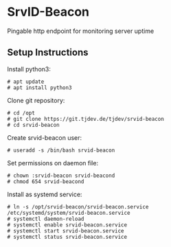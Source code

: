 # SrvID-Beacon
Pingable http endpoint for monitoring server uptime



## Setup Instructions
Install python3:
```console
# apt update
# apt install python3
```

Clone git repository:
```console
# cd /opt
# git clone https://git.tjdev.de/tjdev/srvid-beacon
# cd srvid-beacon
```

Create srvid-beacon user:
```console
# useradd -s /bin/bash srvid-beacon
```

Set permissions on daemon file:
```console
# chown :srvid-beacon srvid-beacond
# chmod 654 srvid-beacond
```

Install as systemd service:
```console
# ln -s /opt/srvid-beacon/srvid-beacon.service /etc/systemd/system/srvid-beacon.service
# systemctl daemon-reload
# systemctl enable srvid-beacon.service
# systemctl start srvid-beacon.service
# systemctl status srvid-beacon.service
```
